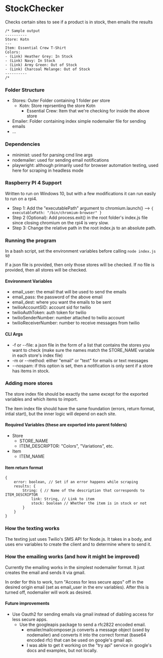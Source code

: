 # StockChecker
Checks certain sites to see if a product is in stock, then emails the results

```
/* Sample output
----------
Store: Kotn
---
Item: Essential Crew T-Shirt
Colors:
- (Link) Heather Grey: In Stock 
- (Link) Navy: In Stock
- (Link) Army Green: Out of Stock
- (Link) Charcoal Melange: Out of Stock
----------
/*
```

### Folder Structure
- Stores: Outer Folder containing 1 folder per store
    - Kotn: Store reprsenting the store Kotn
        - Essential Crew: Item that we're checking for inside the above store
- Emailer: Folder containing index simple nodemailer file for sending emails
- ...

### Dependencies
- minimist: used for parsing cmd line args
- nodemailer: used for sending email notifications
- playwright: although primarily used for browser automation testing, used here for scraping in headless mode

### Raspberry PI 4 Support
Written to run on Windows 10, but with a few modifications it can run easily to run on a rpi4.

- Step 1: Add the "executablePath" argument to chromium.launch() --> ```{ executablePath: "/bin/chromium-browser" }```
- Step 2 (Optional): Add process.exit() in the root folder's index.js file since closing chromium on the rpi4 is very slow.
- Step 3: Change the relative path in the root index.js to an absolute path.

### Running the program

In a bash script, set the environment variables before calling ```node index.js $@```

If a json file is provided, then only those stores will be checked. If no file is provided, then all stores will be checked.

#### Environment Variables
- email_user: the email that will be used to send the emails
- email_pass: the password of the above email
- email_dest: where you want the emails to be sent
- twilioAccountSID: account sid for twilio
- twilioAuthToken: auth token for twilio
- twilioSenderNumber: number attached to twilio account
- twilioReceiverNumber: number to receive messages from twilio

#### CLI Args
- -f or --file: a json file in the form of a list that contains the stores you want to check (make sure the names match the STORE_NAME variable in each store's index file)
- -m or --method: either "email" or "text" for emails or text messages
- --nospam: if this option is set, then a notification is only sent if a store has items in stock.

### Adding more stores

The store index file should be exactly the same except for the exported variables and which items to import.

The item index file should have the same foundation (errors, return format, intial start), but the inner logic will depend on each site.

#### Required Variables (these are exported into parent folders)
- Store
    - STORE_NAME
    - ITEM_DESCRIPTOR: "Colors", "Variations", etc.
- Item
    - ITEM_NAME

#### Item return format
```
{
    error: boolean, // Set if an error happens while scraping
    results: {
        String: { // Name of the description that corresponds to ITEM_DESCRIPTOR
            link: String, // Link to item
            stock: boolean // Whether the item is in stock or not
        }
    }
}
```

### How the texting works

The texting just uses Twilio's SMS API for Node.js. It takes in a body, and uses env variables to create the client and to determine where to send it.

### How the emailing works (and how it might be improved)

Currently the emailing works in the simplest nodemailer format. It just creates the email and sends it via gmail. 

In order for this to work, turn "Access for less secure apps" off in the desired origin email (set as email_user in the env variables). After this is turned off, nodemailer will work as desired.

#### Future improvements
- Use Oauth2 for sending emails via gmail instead of diabling access for less secure apps.
    - Use the googleapis package to send a rfc2822 encoded email.
        - emailer/mailcomposer.js converts a message object (used by nodemailer) and converts it into the correct format (base64 encoded rfc) that can be used on google's gmail api.
        - I was able to get it working on the "try api" service in google's docs and examples, but not locally.
